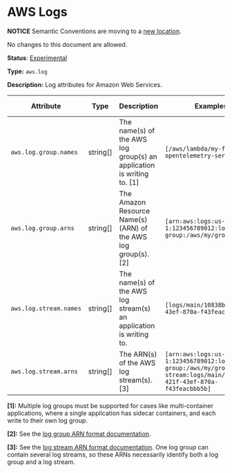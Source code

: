 # AWS Logs

**NOTICE** Semantic Conventions are moving to a
[new location](http://github.com/open-telemetry/semantic-conventions).

No changes to this document are allowed.

**Status**: [Experimental](../../../../document-status.md)

**Type:** `aws.log`

**Description:** Log attributes for Amazon Web Services.

<!-- semconv aws.log -->
| Attribute  | Type | Description  | Examples  | Requirement Level |
|---|---|---|---|---|
| `aws.log.group.names` | string[] | The name(s) of the AWS log group(s) an application is writing to. [1] | `[/aws/lambda/my-function, opentelemetry-service]` | Recommended |
| `aws.log.group.arns` | string[] | The Amazon Resource Name(s) (ARN) of the AWS log group(s). [2] | `[arn:aws:logs:us-west-1:123456789012:log-group:/aws/my/group:*]` | Recommended |
| `aws.log.stream.names` | string[] | The name(s) of the AWS log stream(s) an application is writing to. | `[logs/main/10838bed-421f-43ef-870a-f43feacbbb5b]` | Recommended |
| `aws.log.stream.arns` | string[] | The ARN(s) of the AWS log stream(s). [3] | `[arn:aws:logs:us-west-1:123456789012:log-group:/aws/my/group:log-stream:logs/main/10838bed-421f-43ef-870a-f43feacbbb5b]` | Recommended |

**[1]:** Multiple log groups must be supported for cases like multi-container applications, where a single application has sidecar containers, and each write to their own log group.

**[2]:** See the [log group ARN format documentation](https://docs.aws.amazon.com/AmazonCloudWatch/latest/logs/iam-access-control-overview-cwl.html#CWL_ARN_Format).

**[3]:** See the [log stream ARN format documentation](https://docs.aws.amazon.com/AmazonCloudWatch/latest/logs/iam-access-control-overview-cwl.html#CWL_ARN_Format). One log group can contain several log streams, so these ARNs necessarily identify both a log group and a log stream.
<!-- endsemconv -->
